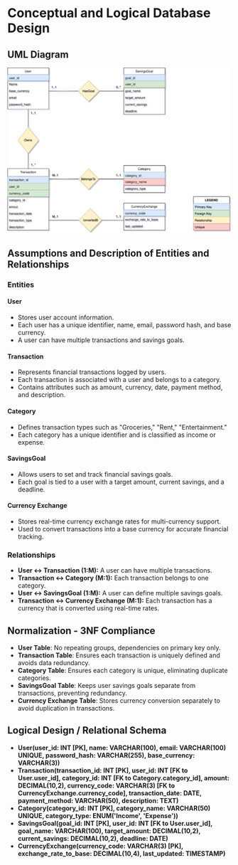 # Conceptual and Logical Database Design

## UML Diagram


![UML Diagram](assets/FinTrack.drawio.svg)
## Assumptions and Description of Entities and Relationships

### Entities

#### **User**
- Stores user account information.
- Each user has a unique identifier, name, email, password hash, and base currency.
- A user can have multiple transactions and savings goals.

#### **Transaction**
- Represents financial transactions logged by users.
- Each transaction is associated with a user and belongs to a category.
- Contains attributes such as amount, currency, date, payment method, and description.

#### **Category**
- Defines transaction types such as "Groceries," "Rent," "Entertainment."
- Each category has a unique identifier and is classified as income or expense.

#### **SavingsGoal**
- Allows users to set and track financial savings goals.
- Each goal is tied to a user with a target amount, current savings, and a deadline.

#### **Currency Exchange**
- Stores real-time currency exchange rates for multi-currency support.
- Used to convert transactions into a base currency for accurate financial tracking.

### Relationships
- **User ↔ Transaction (1:M):** A user can have multiple transactions.
- **Transaction ↔ Category (M:1):** Each transaction belongs to one category.
- **User ↔ SavingsGoal (1:M):** A user can define multiple savings goals.
- **Transaction ↔ Currency Exchange (M:1):** Each transaction has a currency that is converted using real-time rates.

## Normalization - 3NF Compliance

- **User Table**: No repeating groups, dependencies on primary key only.
- **Transaction Table**: Ensures each transaction is uniquely defined and avoids data redundancy.
- **Category Table**: Ensures each category is unique, eliminating duplicate categories.
- **SavingsGoal Table**: Keeps user savings goals separate from transactions, preventing redundancy.
- **Currency Exchange Table**: Stores currency conversion separately to avoid duplication in transactions.

## Logical Design / Relational Schema

- **User(user_id: INT [PK], name: VARCHAR(100), email: VARCHAR(100) UNIQUE, password_hash: VARCHAR(255), base_currency: VARCHAR(3))**
- **Transaction(transaction_id: INT [PK], user_id: INT [FK to User.user_id], category_id: INT [FK to Category.category_id], amount: DECIMAL(10,2), currency_code: VARCHAR(3) [FK to CurrencyExchange.currency_code], transaction_date: DATE, payment_method: VARCHAR(50), description: TEXT)**
- **Category(category_id: INT [PK], category_name: VARCHAR(50) UNIQUE, category_type: ENUM('Income', 'Expense'))**
- **SavingsGoal(goal_id: INT [PK], user_id: INT [FK to User.user_id], goal_name: VARCHAR(100), target_amount: DECIMAL(10,2), current_savings: DECIMAL(10,2), deadline: DATE)**
- **CurrencyExchange(currency_code: VARCHAR(3) [PK], exchange_rate_to_base: DECIMAL(10,4), last_updated: TIMESTAMP)**

